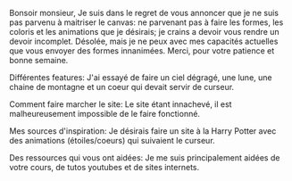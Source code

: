 

Bonsoir monsieur,
Je suis dans le regret de vous annoncer que je ne suis pas parvenu à maitriser le canvas:
ne parvenant pas à faire les formes, les coloris et les animations que je désirais; je crains a devoir vous rendre un devoir incomplet.
Désolée, mais je ne peux avec mes capacités actuelles que vous envoyer des formes innanimées.
Merci, pour votre patience et bonne semaine.

Différentes features:
J'ai essayé de faire un ciel dégragé, une lune, une chaine de montagne et un coeur qui devait servir de curseur.

Comment faire marcher le site:
Le site étant innachevé, il est malheureusement impossible de le faire fonctionné.

Mes sources d'inspiration:
Je désirais faire un site à la Harry Potter avec des animations (étoiles/coeurs) qui suivaient le curseur.

Des ressources qui vous ont aidées:
Je me suis principalement aidées de votre cours, de tutos youtubes et de sites internets.

